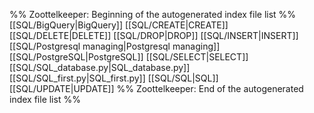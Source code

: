 %% Zoottelkeeper: Beginning of the autogenerated index file list  %%
 [[SQL/BigQuery|BigQuery]]
 [[SQL/CREATE|CREATE]]
 [[SQL/DELETE|DELETE]]
 [[SQL/DROP|DROP]]
 [[SQL/INSERT|INSERT]]
 [[SQL/Postgresql managing|Postgresql managing]]
 [[SQL/PostgreSQL|PostgreSQL]]
 [[SQL/SELECT|SELECT]]
 [[SQL/SQL_database.py|SQL_database.py]]
 [[SQL/SQL_first.py|SQL_first.py]]
 [[SQL/SQL|SQL]]
 [[SQL/UPDATE|UPDATE]]
%% Zoottelkeeper: End of the autogenerated index file list  %%
